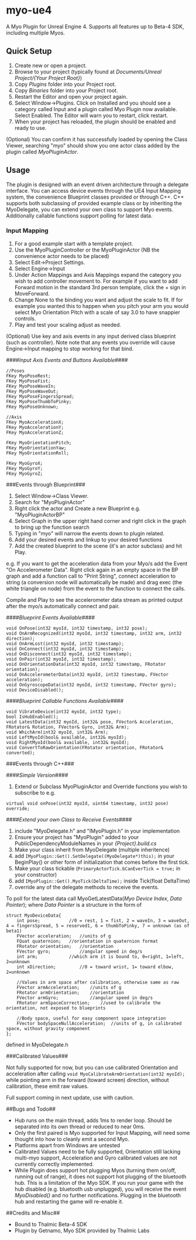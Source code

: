myo-ue4
=======

A Myo Plugin for Unreal Engine 4. Supports all features up to Beta-4 SDK, including multiple Myos.

## Quick Setup ##
1. Create new or open a project. 
2. Browse to your project (typically found at *Documents/Unreal Project/{Your Project Root}*)
3. Copy *Plugins* folder into your Project root.
4. Copy *Binaries* folder into your Project root.
5. Restart the Editor and open your project again.
6. Select Window->Plugins. Click on Installed and you should see a category called Input and a plugin called Myo Plugin now available. Select Enabled. The Editor will warn you to restart, click restart.
7. When your project has reloaded, the plugin should be enabled and ready to use. 

(Optional) You can confirm it has successfully loaded by opening the Class Viewer, searching "myo" should show you one actor class added by the plugin called *MyoPluginActor*.

## Usage ##
The plugin is designed with an event driven architecture through a delegate interface. You can access device events through the UE4 Input Mapping system, the convenience Blueprint classes provided or through C++. C++ supports both subclassing of provided example class or by inheriting the MyoDelegate, you can extend your own class to support Myo events. Additionally callable functions support polling for latest data.

### Input Mapping ###

 1.	For a good example start with a template project.
 2.	Use the MyoPluginController or the MyoPluginActor (NB the convenience actor needs to be placed)
 3.	Select Edit->Project Settings.
 4.	Select Engine->Input
 5.	Under Action Mappings and Axis Mappings expand the category you wish to add controller movement to. For example if you want to add Forward motion in the standard 3rd person template, click the + sign in MoveForward.
 6.	Change None to the binding you want and adjust the scale to fit. If for example you wanted this to happen when you pitch your arm you would select Myo Orientation Pitch with a scale of say 3.0 to have snappier controls.
 7.	Play and test your scaling adjust as needed.

(Optional) Use key and axis events in any input derived class blueprint (such as controller). Note note that any events you override will cause Engine->Input mapping to stop working for that bind.

####*Input Axis Events and Buttons Available*####

```
//Poses
FKey MyoPoseRest;
FKey MyoPoseFist;
FKey MyoPoseWaveIn;
FKey MyoPoseWaveOut;
FKey MyoPoseFingersSpread;
FKey MyoPoseThumbToPinky;
FKey MyoPoseUnknown;

//Axis
FKey MyoAccelerationX;
FKey MyoAccelerationY;
FKey MyoAccelerationZ;

FKey MyoOrientationPitch;
FKey MyoOrientationYaw;
FKey MyoOrientationRoll;

FKey MyoGyroX;
FKey MyoGyroY;
FKey MyoGyroZ;
```

###Events through Blueprint###
1. Select Window->Class Viewer.
2. Search for "MyoPluginActor"
3. Right click the actor and Create a new Blueprint e.g. "MyoPluginActorBP"
4. Select Graph in the upper right hand corner and right click in the graph to bring up the function search
5. Typing in "myo" will narrow the events down to plugin related.
6. Add your desired events and linkup to your desired functions 
7. Add the created blueprint to the scene (it's an actor subclass) and hit Play.

e.g. If you want to get the acceleration data from your Myo/s add the Event "On Accelerometer Data". Right click again in an empty space in the BP graph and add a function call to "Print String", connect acceleration to string (a conversion node will automatically be made) and drag exec (the white triangle on node) from the event to the function to connect the calls. 

Compile and Play to see the accelerometer data stream as printed output after the myo/s automatically connect and pair.

####*Blueprint Events Available*####

```
void OnPose(int32 myoId, int32 timestamp, int32 pose);
void OnArmRecognized(int32 myoId, int32 timestamp, int32 arm, int32 direction);
void OnArmLost(int32 myoId, int32 timestamp);
void OnConnect(int32 myoId, int32 timestamp);
void OnDisconnect(int32 myoId, int32 timestamp);
void OnPair(int32 myoId, int32 timestamp);
void OnOrientationData(int32 myoId, int32 timestamp, FRotator orientation);
void OnAccelerometerData(int32 myoId, int32 timestamp, FVector acceleration);
void OnGyroscopeData(int32 myoId, int32 timestamp, FVector gyro);
void DeviceDisabled();
```

####*Blueprint Callable Functions Available*####

```
void VibrateDevice(int32 myoId, int32 type);
bool IsHubEnabled();
void LatestData(int32 myoId, int32& pose, FVector& Acceleration, FRotator& Rotation, FVector& Gyro, int32& Arm);
void WhichArm(int32 myoId, int32& Arm);
void LeftMyoId(bool& available, int32& myoId);
void RightMyoId(bool& available, int32& myoId);
void ConvertToRawOrientation(FRotator orientation, FRotator& converted);
```

###Events through C++###

####*Simple Version*####
1. Extend or Subclass MyoPluginActor and Override functions you wish to subscribe to e.g. 

```virtual void onPose(int32 myoId, uint64 timestamp, int32 pose) override;```


####*Extend your own Class to Receive Events*####
1. include "MyoDelegate.h" and "IMyoPlugin.h" in your implementation
2. Ensure your project has "MyoPlugin" added to your PublicDependencyModuleNames in your *{Project}.build.cs*
3. Make your class inherit from MyoDelegate (multiple inheritence)
4. add ```IMyoPlugin::Get().SetDelegate((MyoDelegate*)this);``` in your BeginPlay() or other form of initialization that comes before the first tick.
5. Make your class tickable (```PrimaryActorTick.bCanEverTick = true;``` in your constructor)
6. add ```IMyoPlugin::Get().MyoTick(DeltaTime);``` inside Tick(float DeltaTime)
7. override any of the delegate methods to receive the events.

To poll for the latest data call MyoGetLatestData(*Myo Device Index*, *Data Pointer*); where *Data Pointer* is a structure in the form of

```
struct MyoDeviceData{
	int pose;			//0 = rest, 1 = fist, 2 = waveIn, 3 = waveOut, 4 = fingersSpread, 5 = reserved1, 6 = thumbToPinky, 7 = unknown (as of beta1)
	FVector acceleration;	//units of g
	FQuat quaternion;	//orientation in quaternion format
	FRotator orientation;	//orientation
	FVector gyro;			//angular speed in deg/s
	int arm;			//which arm it is bound to, 0=right, 1=left, 2=unknown
	int xDirection;			//0 = toward wrist, 1= toward elbow, 2=unknown

	//Values in arm space after calibration, otherwise same as raw
	FVector armAcceleration;	//units of g
	FRotator armOrientation;	//orientation
	FVector armGyro;			//angular speed in deg/s
	FRotator armSpaceCorrection;	//used to calibrate the orientation, not exposed to blueprints

	//Body space, useful for easy component space integration
	FVector bodySpaceNullAcceleration;	//units of g, in calibrated space, without gravity component
};
``` 

defined in MyoDelegate.h

###Calibrated Values###

Not fully supported for now, but you can use calibrated Orientation and acceleration after calling ```void MyoCalibrateArmOrientation(int32 myoId);``` while pointing arm in the forward (toward screen) direction, without calibration, these emit raw values.

Full support coming in next update, use with caution.

##Bugs and Todo##
* Hub runs on the main thread, adds 1ms to render loop. Should be separated into its own thread or reduced to near 0ms.
* Only the first paired is Myo supported for Input Mapping, will need some thought into how to cleanly emit a second Myo.
* Platforms apart from Windows are untested
* Calibrated Values need to be fully supported, Orientation still lacking multi-myo support, Acceleration and Gyro calibrated values are not currently correctly implemented.
* While Plugin does support hot plugging Myos (turning them on/off, running out of range), it does not support hot plugging of the bluetooth hub. This is a limitation of the Myo SDK. If you run your game with the hub disabled (e.g. bluetooth usb unplugged), you will receive the event *MyoDisabled()* and no further notifications. Plugging in the bluetooth hub and restarting the game will re-enable it.


##Credits and Misc##
* Bound to Thalmic Beta-4 SDK
* Plugin by Getnamo, Myo SDK provided by Thalmic Labs
